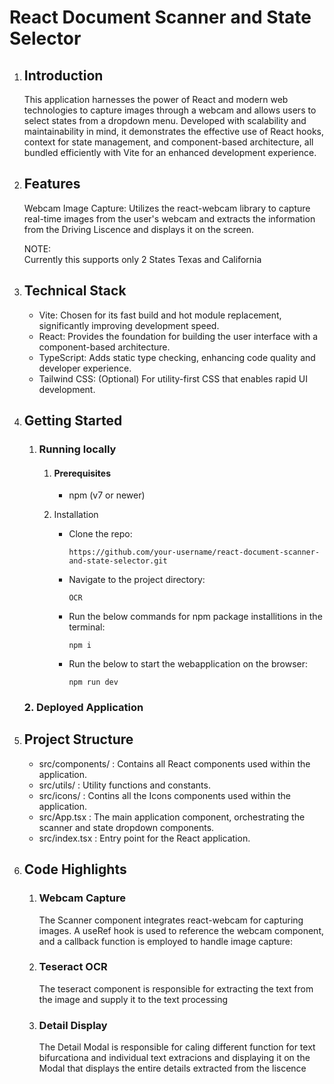 # React Document Scanner and State Selector

1. ## Introduction
    This application harnesses the power of React and modern web technologies to capture images through a webcam and allows users to select states from a dropdown menu. Developed with scalability and maintainability in mind, it demonstrates the effective use of React hooks, context for state management, and component-based architecture, all bundled efficiently with Vite for an enhanced development experience.

2. ## Features
    Webcam Image Capture: Utilizes the react-webcam library to capture real-time images from the user's webcam and extracts the information from the Driving Liscence and displays it on the screen.

    NOTE: <br>
    Currently this supports only 2 States Texas and California

3. ## Technical Stack
    <ul>
    <li>Vite: Chosen for its fast build and hot module replacement, significantly improving development speed.
    <li>React: Provides the foundation for building the user interface with a component-based architecture.
    <li>TypeScript: Adds static type checking, enhancing code quality and developer experience.
    <li>Tailwind CSS: (Optional) For utility-first CSS that enables rapid UI development.
    </ul>
4. ## Getting Started
    
    1. ### Running locally
        1. #### Prerequisites
            <ul>
            <li>npm (v7 or newer)
            </ul>
        2.  Installation
            <ul>
              <li>
                Clone the repo: 

                https://github.com/your-username/react-document-scanner-and-state-selector.git
                
              </li>
              <li>
                Navigate to the project directory:  
                
                OCR
              </li>
              <li>
                Run the below commands for npm package installitions in the terminal:

                npm i
              </li>
              <li>
                Run the below to start the webapplication on the browser:

                npm run dev
              </li>
            </ul>

    ### 2. Deployed Application

5. ## Project Structure
    <ul>
    <li> src/components/ : Contains all React components used within the application.
    <li> src/utils/ : Utility functions and constants.
    <li>src/icons/ : Contins all the Icons components used within the application.
    <li> src/App.tsx : The main application component, orchestrating the scanner and state dropdown components.
    <li> src/index.tsx : Entry point for the React application.
    </ul>

6. ## Code Highlights
    1. ### Webcam Capture
        The Scanner component integrates react-webcam for capturing images. A useRef hook is used to reference the webcam component, and a callback function is employed to handle image capture:
    2. ### Teseract OCR
        The teseract component is responsible for extracting the text from the image and supply it to the text processing
    3. ### Detail Display
        The Detail Modal is responsible for caling different function for text bifurcationa and individual text extracions and displaying it on the Modal that displays the entire details extracted from the liscence
